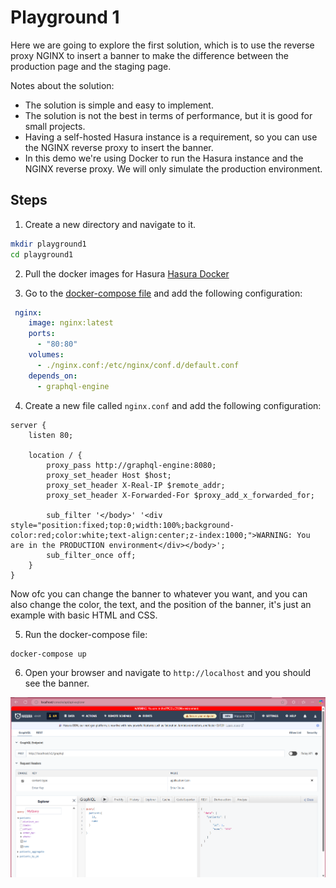 # Playground 1

Here we are going to explore the first solution, which is to use the reverse proxy NGINX to insert a banner to make the difference between the production page and the staging page. 

Notes about the solution:
- The solution is simple and easy to implement.
- The solution is not the best in terms of performance, but it is good for small projects.
- Having a self-hosted Hasura instance is a requirement, so you can use the NGINX reverse proxy to insert the banner.
- In this demo we're using Docker to run the Hasura instance and the NGINX reverse proxy. We will only simulate the production environment.

## Steps

1. Create a new directory and navigate to it.

```bash
mkdir playground1
cd playground1
```

2. Pull the docker images for Hasura 
[Hasura Docker](https://hasura.io/docs/2.0/getting-started/docker-simple/)

3. Go to the [docker-compose file](docker-compose.yml) and add the following configuration:

```yaml
 nginx:
    image: nginx:latest
    ports:
      - "80:80" 
    volumes:
      - ./nginx.conf:/etc/nginx/conf.d/default.conf
    depends_on:
      - graphql-engine
```

4. Create a new file called `nginx.conf` and add the following configuration:

```nginx
server {
    listen 80;

    location / {
        proxy_pass http://graphql-engine:8080; 
        proxy_set_header Host $host;
        proxy_set_header X-Real-IP $remote_addr;
        proxy_set_header X-Forwarded-For $proxy_add_x_forwarded_for;

        sub_filter '</body>' '<div style="position:fixed;top:0;width:100%;background-color:red;color:white;text-align:center;z-index:1000;">WARNING: You are in the PRODUCTION environment</div></body>';
        sub_filter_once off;
    }
}

```

Now ofc you can change the banner to whatever you want, and you can also change the color, the text, and the position of the banner, it's just an example with basic HTML and CSS.

5. Run the docker-compose file:

```bash
docker-compose up
```

6. Open your browser and navigate to `http://localhost` and you should see the banner.

![Banner in the Prod environment example](image.png)
